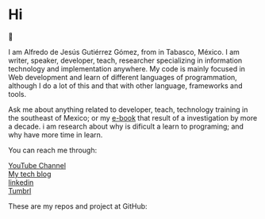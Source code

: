 <h1>Hi </h1>👋

<p>I am Alfredo de Jesús Gutiérrez Gómez, from in Tabasco, México. I am writer, speaker, developer, teach, researcher specializing in information technology and implementation anywhere.
My code is mainly focused in Web development and learn of different languages of programmation, although I do a lot of this and that with other language, frameworks and tools.</p>

<p>Ask me about anything related to developer, teach, technology training in the southeast of Mexico; or my <a href="https://www.frexus.dev/e-book-historia-de-su-creacion-e-investigacion/">e-book</a> that result of a investigation by more a decade. i am research about why is
dificult a learn to programing; and why have more time in learn. <p>

You can reach me through:

<a href="https://www.youtube.com/@alfredodejesusgutierrezgom1068">YouTube Channel</a><br>
<a href="https://www.frexus.dev">My tech blog</a><br>
<a href="https://www.linkedin.com/in/ajgutierrezg">linkedin</a><br>
<a href="https://www.ajgutierr3z.tumblr.com/">Tumbrl</a><br>  

  These are my repos and project at GitHub:
